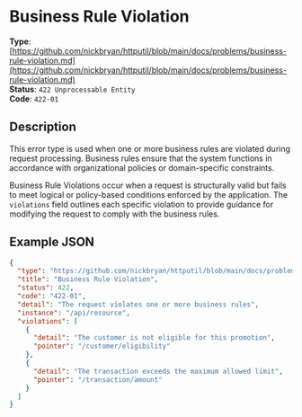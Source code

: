 # Business Rule Violation
**Type**: [https://github.com/nickbryan/httputil/blob/main/docs/problems/business-rule-violation.md](https://github.com/nickbryan/httputil/blob/main/docs/problems/business-rule-violation.md)  
**Status**: `422 Unprocessable Entity`  
**Code**: `422-01`

## Description
This error type is used when one or more business rules are violated during request processing. Business rules 
ensure that the system functions in accordance with organizational policies or domain-specific constraints.

Business Rule Violations occur when a request is structurally valid but fails to meet logical or policy-based 
conditions enforced by the application. The `violations` field outlines each specific violation to provide 
guidance for modifying the request to comply with the business rules.

## Example JSON
```json
{
  "type": "https://github.com/nickbryan/httputil/blob/main/docs/problems/business-rule-violation.md",
  "title": "Business Rule Violation",
  "status": 422,
  "code": "422-01",
  "detail": "The request violates one or more business rules",
  "instance": "/api/resource",
  "violations": [
    {
      "detail": "The customer is not eligible for this promotion",
      "pointer": "/customer/eligibility"
    },
    {
      "detail": "The transaction exceeds the maximum allowed limit",
      "pointer": "/transaction/amount"
    }
  ]
}
```
